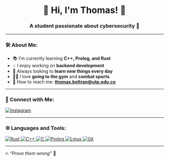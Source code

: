 <h1 align="center">🚀 Hi, I'm Thomas! 👋</h1>
<h3 align="center">A student passionate about cybersecurity 🔐</h3>

---

### 🛠 About Me:
- 📚 I’m currently learning **C++, Prolog, and Rust**
- 💡 I enjoy working on **backend development**
- 🚀 Always looking to **learn new things every day**
- 🏋️‍♂️ I love **going to the gym** and **combat sports**
- 🔎 How to reach me: **thomas.beltran@utp.edu.co**

---

### 📲 Connect with Me:
<p align="left">
  <a href="https://www.instagram.com/thomas_sant15?igsh=MW1nbnZqNmd2NmcydQ==" target="_blank">
    <img src="https://img.shields.io/badge/Instagram-E4405F?style=for-the-badge&logo=instagram&logoColor=white" alt="Instagram"/>
  </a>
</p>

---

### ⚙️ Languages and Tools:
<p align="left"> 
  <a href="https://www.rust-lang.org/" target="_blank">
    <img src="https://img.shields.io/badge/Rust-000000?style=for-the-badge&logo=rust&logoColor=white" alt="Rust"/>
  </a>
  <a href="https://isocpp.org/" target="_blank">
    <img src="https://img.shields.io/badge/C++-00599C?style=for-the-badge&logo=c%2B%2B&logoColor=white" alt="C++"/>
  </a>
  <a href="https://www.open-std.org/jtc1/sc22/wg14/" target="_blank">
    <img src="https://img.shields.io/badge/C-A8B9CC?style=for-the-badge&logo=c&logoColor=white" alt="C"/>
  </a>
  <a href="https://www.swi-prolog.org/" target="_blank">
    <img src="https://img.shields.io/badge/Prolog-FF0000?style=for-the-badge&logo=prolog&logoColor=white" alt="Prolog"/>
  </a>
  <a href="https://www.linux.org/" target="_blank">
    <img src="https://img.shields.io/badge/Linux-FCC624?style=for-the-badge&logo=linux&logoColor=black" alt="Linux"/>
  </a>
  <a href="https://git-scm.com/" target="_blank">
    <img src="https://img.shields.io/badge/Git-F05032?style=for-the-badge&logo=git&logoColor=white" alt="Git"/>
  </a>
</p>

---

🔥 *“Prove them wrong”* 🌹
